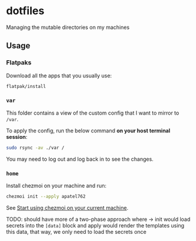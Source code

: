 # dotfiles

Managing the mutable directories on my machines

## Usage

### Flatpaks

Download all the apps that you usually use:

```bash
flatpak/install
```

### `var`

This folder contains a view of the custom config that I want to mirror to `/var`.

To apply the config, run the below command **on your host terminal session**:

```bash
sudo rsync -av ./var /
```

You may need to log out and log back in to see the changes.

### `home`

Install chezmoi on your machine and run:

```bash
chezmoi init --apply apatel762
```

See [Start using chezmoi on your current machine](https://www.chezmoi.io/quick-start/#start-using-chezmoi-on-your-current-machine).

TODO: should have more of a two-phase approach
where -> init would load secrets into the `[data]` block and apply would render the templates using this data, that way, we only need to load the secrets once
